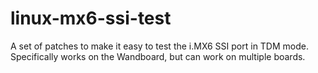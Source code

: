 # linux-mx6-ssi-test
A set of patches to make it easy to test the i.MX6 SSI port in TDM mode.  Specifically works on the Wandboard, but can work on multiple boards.


